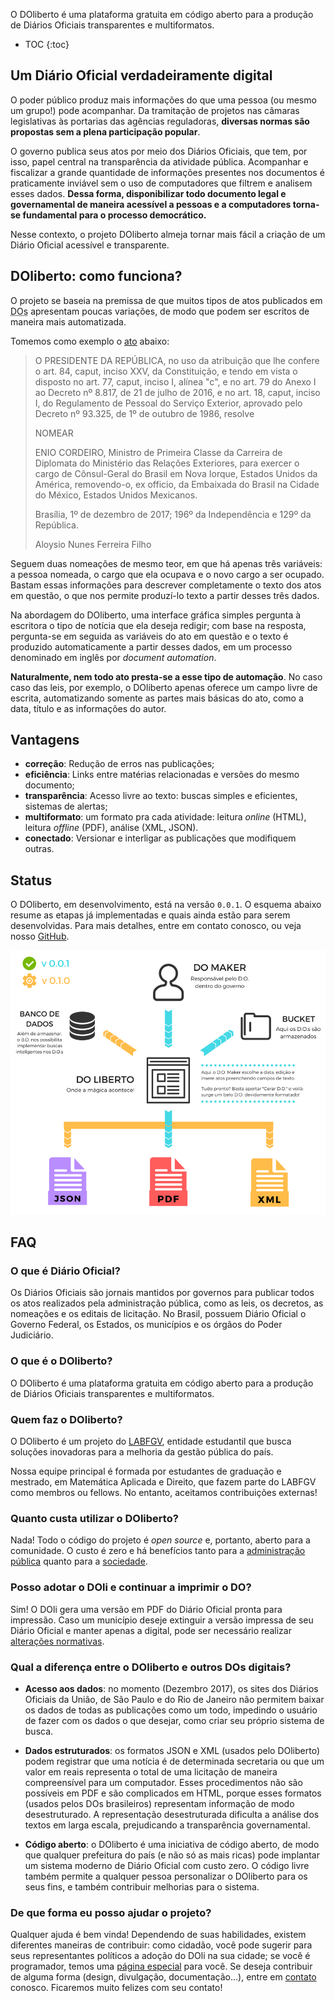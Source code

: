---
---

O DOliberto é uma plataforma gratuita em código aberto para a produção
de Diários Oficiais transparentes e multiformatos.

- TOC
{:toc}

## Um Diário Oficial verdadeiramente digital
O poder público produz mais informações do que uma pessoa (ou mesmo um
grupo!) pode acompanhar. Da tramitação de projetos nas câmaras
legislativas às portarias das agências reguladoras, **diversas normas
são propostas sem a plena participação popular**.

O governo publica seus atos por meio dos Diários Oficiais, que tem,
por isso, papel central na transparência da atividade
pública. Acompanhar e fiscalizar a grande quantidade de informações
presentes nos documentos é praticamente inviável sem o uso de
computadores que filtrem e analisem esses dados. **Dessa forma,
disponibilizar todo documento legal e governamental de maneira
acessível a pessoas e a computadores torna-se fundamental para o
processo democrático.**

Nesse contexto, o projeto DOliberto almeja tornar mais fácil a criação
de um Diário Oficial acessível e transparente.

## DOliberto: como funciona?
O projeto se baseia na premissa de que muitos tipos de atos publicados
em <abbr title="Diários Oficiais">DOs</abbr> apresentam poucas
variações, de modo que podem ser escritos de maneira mais
automatizada.

Tomemos como exemplo o
[ato](http://www.imprensanacional.gov.br/materia/-/asset_publisher/2eV0Indlhjp7/content/id/699534)
abaixo:


>    O PRESIDENTE DA REPÚBLICA, no uso da atribuição que lhe confere o
>    art. 84, caput, inciso XXV, da Constituição, e tendo em vista o
>    disposto no art. 77, caput, inciso I, alínea "c", e no art. 79 do
>    Anexo I ao Decreto nº 8.817, de 21 de julho de 2016, e no
>    art. 18, caput, inciso I, do Regulamento de Pessoal do Serviço
>    Exterior, aprovado pelo Decreto nº 93.325, de 1º de outubro de
>    1986, resolve
>
>    NOMEAR
>
>    ENIO CORDEIRO, Ministro de Primeira Classe da Carreira de
>    Diplomata do Ministério das Relações Exteriores, para exercer o
>    cargo de Cônsul-Geral do Brasil em Nova Iorque, Estados Unidos da
>    América, removendo-o, ex officio, da Embaixada do Brasil na
>    Cidade do México, Estados Unidos Mexicanos.
>
>    Brasília, 1º de dezembro de 2017; 196º da Independência e 129º da
>    República.
>
>    Aloysio Nunes Ferreira Filho

Seguem duas nomeações de mesmo teor, em que há apenas três variáveis:
a pessoa nomeada, o cargo que ela ocupava e o novo cargo a ser
ocupado. Bastam essas informações para descrever completamente o texto
dos atos em questão, o que nos permite produzí-lo texto a partir
desses três dados.

Na abordagem do DOliberto, uma interface gráfica simples pergunta à
escritora o tipo de notícia que ela deseja redigir; com base na
resposta, pergunta-se em seguida as variáveis do ato em questão e o
texto é produzido automaticamente a partir desses dados, em um
processo denominado em inglês por *document automation*.

**Naturalmente, nem todo ato presta-se a esse tipo de automação**. No
caso caso das leis, por exemplo, o DOliberto apenas oferece um campo
livre de escrita, automatizando somente as partes mais básicas do ato,
como a data, título e as informações do autor.

## Vantagens
- **correção**: Redução de erros nas publicações;
- **eficiência**: Links entre matérias relacionadas e versões do mesmo
  documento;
- **transparência**: Acesso livre ao texto: buscas simples e
  eficientes, sistemas de alertas;
- **multiformato**: um formato pra cada atividade: leitura *online*
  (HTML), leitura *offline* (PDF), análise (XML, JSON).
- **conectado**: Versionar e interligar as publicações que modifiquem
  outras.

## Status
O DOliberto, em desenvolvimento, está na versão `0.0.1`. O esquema
abaixo resume as etapas já implementadas e quais ainda estão para
serem desenvolvidas. Para mais detalhes, entre em contato conosco, ou
veja nosso [GitHub](https://github.com/labFGV/DOliberto/issues/36).

![ROADMAP DOliberto](./images/esquema_doli.png)

## FAQ

### O que é Diário Oficial?
Os Diários Oficiais são jornais mantidos por governos para publicar
todos os atos realizados pela administração pública, como as leis, os
decretos, as nomeações e os editais de licitação. No Brasil, possuem
Diário Oficial o Governo Federal, os Estados, os municípios e os
órgãos do Poder Judiciário.

### O que é o DOliberto?
O DOliberto é uma plataforma gratuita em código aberto para a produção
de Diários Oficiais transparentes e multiformatos.

### Quem faz o DOliberto?
O DOliberto é um projeto do
[LABFGV](http://labfgv.com.br/diario-oficial-liberto/), entidade
estudantil que busca soluções inovadoras para a melhoria da gestão
pública do país.

Nossa equipe principal é formada por estudantes de graduação e
mestrado, em Matemática Aplicada e Direito, que fazem parte do LABFGV
como membros ou fellows. No entanto, aceitamos contribuições externas!


### Quanto custa utilizar o DOliberto?

Nada! Todo o código do projeto é *open source* e, portanto, aberto
para a comunidade. O custo é zero e há benefícios tanto para a
[administração pública](./poder-publico.html#vantagens-do-doliberto)
quanto para a [sociedade](./#vantagens).

### Posso adotar o DOli e continuar a imprimir o DO?

Sim! O DOli gera uma versão em PDF do Diário Oficial pronta para
impressão. Caso um município deseje extinguir a versão impressa de seu
Diário Oficial e manter apenas a digital, pode ser necessário realizar
[alterações normativas](./poder-publico.html#adoção).

### Qual a diferença entre o DOliberto e outros DOs digitais?
- **Acesso aos dados**: no momento (Dezembro 2017), os sites dos
  Diários Oficiais da União, de São Paulo e do Rio de Janeiro não
  permitem baixar os dados de todas as publicações como um todo,
  impedindo o usuário de fazer com os dados o que desejar, como criar
  seu próprio sistema de busca.

- **Dados estruturados**: os formatos JSON e XML (usados pelo
  DOliberto) podem registrar que uma notícia é de determinada
  secretaria ou que um valor em reais representa o total de uma
  licitação de maneira compreensível para um computador. Esses
  procedimentos não são possíveis em PDF e são complicados em HTML,
  porque esses formatos (usados pelos DOs brasileiros) representam
  informação de modo desestruturado. A representação desestruturada
  dificulta a análise dos textos em larga escala, prejudicando a
  transparência governamental.

- **Código aberto**: o DOliberto é uma iniciativa de código aberto, de
  modo que qualquer prefeitura do país (e não só as mais ricas) pode
  implantar um sistema moderno de Diário Oficial com custo zero. O
  código livre também permite a qualquer pessoa personalizar o
  DOliberto para os seus fins, e também contribuir melhorias para o
  sistema.


### De que forma eu posso ajudar o projeto?

Qualquer ajuda é bem vinda! Dependendo de suas habilidades, existem
diferentes maneiras de contribuir: como cidadão, você pode sugerir
para seus representantes políticos a adoção do DOli na sua cidade; se
você é programador, temos uma [página especial](./dev.html) para
você. Se deseja contribuir de alguma forma (design, divulgação,
documentação...), entre em
[contato](mailto:labfgv+doliberto@gmail.com) conosco. Ficaremos muito
felizes com seu contato!

